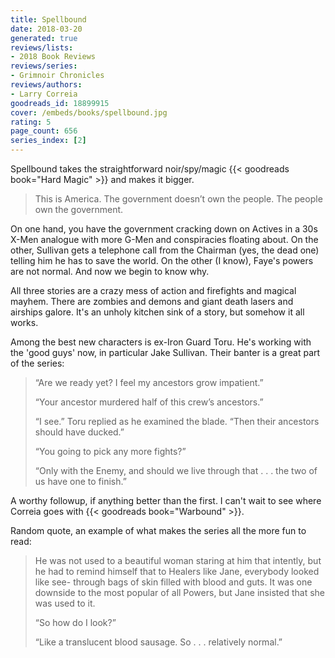 ```yaml
---
title: Spellbound
date: 2018-03-20
generated: true
reviews/lists:
- 2018 Book Reviews
reviews/series:
- Grimnoir Chronicles
reviews/authors:
- Larry Correia
goodreads_id: 18899915
cover: /embeds/books/spellbound.jpg
rating: 5
page_count: 656
series_index: [2]
---
```

Spellbound takes the straightforward noir/spy/magic {{< goodreads book="Hard Magic" >}} and makes it bigger.  

> This is America. The government doesn’t own the people. The people own the government.

<!--more-->

On one hand, you have the government cracking down on Actives in a 30s X-Men analogue with more G-Men and conspiracies floating about. On the other, Sullivan gets a telephone call from the Chairman (yes, the dead one) telling him he has to save the world. On the other (I know), Faye's powers are not normal. And now we begin to know why.  

All three stories are a crazy mess of action and firefights and magical mayhem. There are zombies and demons and giant death lasers and airships galore. It's an unholy kitchen sink of a story, but somehow it all works.  

Among the best new characters is ex-Iron Guard Toru. He's working with the 'good guys' now, in particular Jake Sullivan. Their banter is a great part of the series:  

> “Are we ready yet? I feel my ancestors grow impatient.”  
>
> “Your ancestor murdered half of this crew’s ancestors.”  
>
> “I see.” Toru replied as he examined the blade. “Then their ancestors should have ducked.”  
>
> “You going to pick any more fights?”  
>
> “Only with the Enemy, and should we live through that . . . the two of us have one to finish.”  

A worthy followup, if anything better than the first. I can't wait to see where Correia goes with {{< goodreads book="Warbound" >}}.  

Random quote, an example of what makes the series all the more fun to read:  

> He was not used to a beautiful woman staring at him that intently, but he had to remind himself that to Healers like Jane, everybody looked like see- through bags of skin filled with blood and guts. It was one downside to the most popular of all Powers, but Jane insisted that she was used to it.  
>
> “So how do I look?”  
>
> “Like a translucent blood sausage. So . . . relatively normal.”